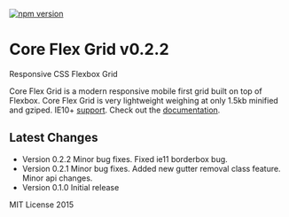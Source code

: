 [![npm version](https://badge.fury.io/js/core-flex-grid.svg)](https://badge.fury.io/js/core-flex-grid)

# Core Flex Grid v0.2.2
Responsive CSS Flexbox Grid

Core Flex Grid is a modern responsive mobile first grid built on top of Flexbox.
Core Flex Grid is very lightweight weighing at only 1.5kb minified and gziped.
IE10+ [support](http://caniuse.com/#search=flexbox). Check out the [documentation](https://splintercode.github.io/core-flex-grid/).

## Latest Changes
- Version 0.2.2 Minor bug fixes. Fixed ie11 borderbox bug.
- Version 0.2.1 Minor bug fixes. Added new gutter removal class feature. Minor api changes.
- Version 0.1.0 Initial release

MIT License 2015
